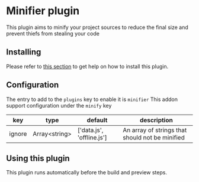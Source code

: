 # Minifier plugin

This plugin aims to minify your project sources to reduce the final size and prevent thiefs from stealing your code

## Installing
Please refer to [this section](/plugins/using-plugins.html#installing-a-plugin) to get help on how to install this plugin.

## Configuration
The entry to add to the `plugins` key to enable it is `minifier`
This addon support configuration under the `minify` key

| key | type | default | description |
| --- | ---- | ------- | ----------- |
| ignore | Array\<string\> | ['data.js', 'offline.js'] | An array of strings that should not be minified |

## Using this plugin
This plugin runs automatically before the build and preview steps.
